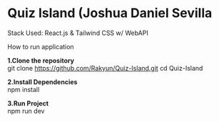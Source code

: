 # Quiz Island (Joshua Daniel Sevilla
Stack Used: React.js & Tailwind CSS w/ WebAPI

How to run application

**1.Clone the repository**  
   git clone https://github.com/Rakyun/Quiz-Island.git
   cd Quiz-Island
   
**2.Install Dependencies**  
   npm install
   
**3.Run Project**  
   npm run dev
